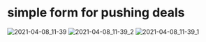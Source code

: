 # simple form for pushing deals


![2021-04-08_11-39](https://user-images.githubusercontent.com/46221195/113995727-2da47600-985f-11eb-9179-ebe1baa5563c.png)
![2021-04-08_11-39_2](https://user-images.githubusercontent.com/46221195/113995734-2ed5a300-985f-11eb-99ea-54b53238f161.png)
![2021-04-08_11-39_1](https://user-images.githubusercontent.com/46221195/113995738-2f6e3980-985f-11eb-8d88-d06b423a041c.png)
